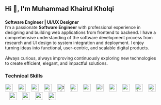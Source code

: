 <h2 align="left">Hi 👋, I'm Muhammad Khairul Kholqi</h2>

###

<p align="left">
  <strong>Software Engineer | UI/UX Designer</strong><br>
  I’m a passionate <strong>Software Engineer</strong> with professional experience in designing and building web applications from frontend to backend.  
  I have a comprehensive understanding of the software development process from research and UI design to system integration and deployment.  
  I enjoy turning ideas into functional, user-centric, and scalable digital products.
  <br><br>
  Always curious, always improving continuously exploring new technologies to create efficient, elegant, and impactful solutions.
</p>

### Technical Skills
<div align="left">

  <!-- Frontend -->
  <img src="https://cdn.jsdelivr.net/gh/devicons/devicon/icons/nextjs/nextjs-original.svg" height="25" width="25" alt="nextjs logo" />
  <img width="10" />

  <img src="https://cdn.jsdelivr.net/gh/devicons/devicon/icons/react/react-original.svg" height="25" width="25" alt="react logo" />
  <img width="10" />

  <img src="https://cdn.jsdelivr.net/gh/devicons/devicon/icons/vuejs/vuejs-original.svg" height="25" width="25" alt="vuejs logo" />
  <img width="10" />

  <img src="https://cdn.jsdelivr.net/gh/devicons/devicon/icons/astro/astro-original.svg" height="25" width="25" alt="astro logo" />
  <img width="10" />

  <img src="https://cdn.jsdelivr.net/gh/devicons/devicon/icons/tailwindcss/tailwindcss-original.svg" height="25" width="25" alt="tailwindcss logo" />
  <img width="10" />

  <img src="https://cdn.jsdelivr.net/gh/devicons/devicon/icons/bootstrap/bootstrap-original.svg" height="25" width="25" alt="bootstrap logo" />
  <img width="10" />

  <!-- Backend -->
  <img src="https://cdn.jsdelivr.net/gh/devicons/devicon/icons/express/express-original.svg" height="25" width="25" alt="express logo" />
  <img width="10" />

  <img src="https://cdn.jsdelivr.net/gh/devicons/devicon/icons/laravel/laravel-original.svg" height="25" width="25" alt="laravel logo" />
  <img width="10" />

  <img src="https://cdn.jsdelivr.net/gh/devicons/devicon/icons/mysql/mysql-original.svg" height="25" width="25" alt="mysql logo" />
  <img width="10" />

  <img src="https://raw.githubusercontent.com/simple-icons/simple-icons/develop/icons/supabase.svg" height="25" width="25" alt="supabase logo" />
  <img width="10" />

  <!-- Tools -->
  <img src="https://cdn.jsdelivr.net/gh/devicons/devicon/icons/docker/docker-original.svg" height="25" width="25" alt="docker logo" />
  <img width="10" />

  <img src="https://cdn.jsdelivr.net/gh/devicons/devicon/icons/github/github-original.svg" height="25" width="25" alt="github logo" />
  <img width="10" />

  <img src="https://cdn.jsdelivr.net/gh/devicons/devicon/icons/vercel/vercel-original.svg" height="25" width="25" alt="vercel logo" />
  <img width="10" />

  <img src="https://cdn.jsdelivr.net/gh/devicons/devicon/icons/postman/postman-original.svg" height="25" width="25" alt="postman logo" />
  <img width="10" />

  <!-- Libraries & Motion -->
  <img src="https://raw.githubusercontent.com/simple-icons/simple-icons/develop/icons/axios.svg" height="25" width="25" alt="axios logo" />
  <img width="10" />

  <img src="https://cdn.jsdelivr.net/gh/devicons/devicon/icons/figma/figma-original.svg" height="25" width="25" alt="figma logo" />
</div>

